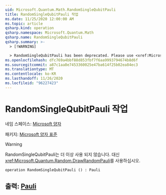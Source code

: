 ```yaml
---
uid: Microsoft.Quantum.Math.RandomSingleQubitPauli
title: RandomSingleQubitPauli 작업
ms.date: 11/25/2020 12:00:00 AM
ms.topic: article
qsharp.kind: operation
qsharp.namespace: Microsoft.Quantum.Math
qsharp.name: RandomSingleQubitPauli
qsharp.summary: >-
  > [!WARNING]

  > RandomSingleQubitPauli has been deprecated. Please use <xref:Microsoft.Quantum.Random.DrawRandomPauli> instead.
ms.openlocfilehash: dfc769a4bbf88d853fbf7f6aa9993794674b8d6f
ms.sourcegitcommit: a87c1aa8e7453360025e47ba614f25b02ea84ec3
ms.translationtype: MT
ms.contentlocale: ko-KR
ms.lasthandoff: 11/26/2020
ms.locfileid: "96227423"
---
```

# <a name="randomsinglequbitpauli-operation"></a>RandomSingleQubitPauli 작업

네임 스페이스: [Microsoft 양자](xref:Microsoft.Quantum.Math)

패키지: [Microsoft 양자 표준](https://nuget.org/packages/Microsoft.Quantum.Standard)


> [!WARNING]
> RandomSingleQubitPauli는 더 이상 사용 되지 않습니다. 대신 <xref:Microsoft.Quantum.Random.DrawRandomPauli>를 사용하십시오.



```qsharp
operation RandomSingleQubitPauli () : Pauli
```


## <a name="output--pauli"></a>출력: [Pauli](xref:microsoft.quantum.lang-ref.pauli)

